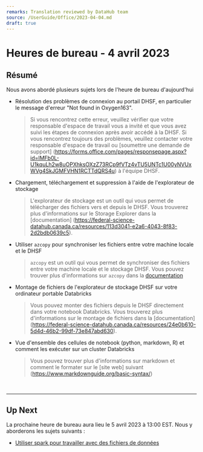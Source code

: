 ```yaml
---
remarks: Translation reviewed by DataHub team
source: /UserGuide/Office/2023-04-04.md
draft: true
---
```


# Heures de bureau - 4 avril 2023

## Résumé

Nous avons abordé plusieurs sujets lors de l'heure de bureau d'aujourd'hui

- Résolution des problèmes de connexion au portail DHSF, en particulier le message d'erreur "Not found in Oxygen163".

  > Si vous rencontrez cette erreur, veuillez vérifier que votre responsable d'espace de travail vous a invité et que vous avez suivi les étapes de connexion après avoir accédé à la DHSF. Si vous rencontrez toujours des problèmes, veuillez contacter votre responsable d'espace de travail ou [soumettre une demande de support] (https://forms.office.com/pages/responsepage.aspx?id=lMFb0L-U1kquLh2w8uOPXhksOXzZ73RCp9fVTz4vTU5UNTc1U00yNVUxWVg4SkJGMFVHN1RCTTdQRS4u) à l'équipe DHSF.

- Chargement, téléchargement et suppression à l'aide de l'explorateur de stockage

  > L'explorateur de stockage est un outil qui vous permet de télécharger des fichiers vers et depuis le DHSF. Vous trouverez plus d'informations sur le Storage Explorer dans la [documentation] (https://federal-science-datahub.canada.ca/resources/113d3041-e2a6-4043-8f83-2d2bdb0639c5).

- Utiliser `azcopy` pour synchroniser les fichiers entre votre machine locale et le DHSF

  > `azcopy` est un outil qui vous permet de synchroniser des fichiers entre votre machine locale et le stockage DHSF. Vous pouvez trouver plus d'informations sur `azcopy` dans la [documentation](https://federal-science-datahub.canada.ca/resources/5a6b42aa-d48a-4e04-8383-751699273d7e)

- Montage de fichiers de l'explorateur de stockage DHSF sur votre ordinateur portable Databricks

  > Vous pouvez monter des fichiers depuis le DHSF directement dans votre notebook Databricks. Vous trouverez plus d'informations sur le montage de fichiers dans la [documentation] (https://federal-science-datahub.canada.ca/resources/24e0b610-5d4d-46b2-99df-73e847abd630).

- Vue d'ensemble des cellules de notebook (python, markdown, R) et comment les exécuter sur un cluster Databricks
  > Vous pouvez trouver plus d'informations sur markdown et comment le formater sur le [site web] suivant (https://www.markdownguide.org/basic-syntax/)

<br>

---

## Up Next

La prochaine heure de bureau aura lieu le 5 avril 2023 à 13:00 EST. Nous y aborderons les sujets suivants :

- [Utiliser spark pour travailler avec des fichiers de données](https://learn.microsoft.com/en-us/training/modules/use-apache-spark-azure-databricks/05-write-spark-code)
